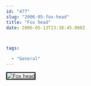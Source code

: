 ```yaml
---
id: "477"
slug: "2006-05-fox-head"
title: "Fox head"
date: 2006-05-13T23:38:45.000Z



tags:

  - "General"
---
```

<div class="sqs-html-content">
  <div style="float: left; margin-right: 10px; margin-bottom: 10px;"> <a href="http://www.flickr.com/photos/mclazarus/145917982/" title="Fox head"><img src="http://static.flickr.com/47/145917982_13ecde21e3_m.jpg" alt="Fox head" style="border: solid 2px #000000;" /></a>
</div>
<p><br clear="all" /></p>
</div>
